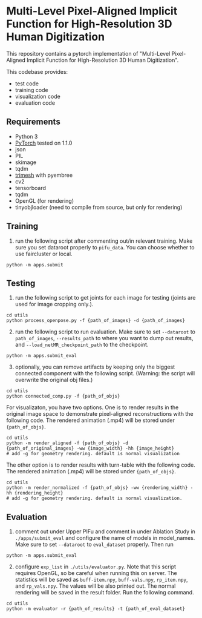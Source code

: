 # Multi-Level Pixel-Aligned Implicit Function for High-Resolution 3D Human Digitization

This repository contains a pytorch implementation of "Multi-Level Pixel-Aligned Implicit Function for High-Resolution 3D Human Digitization".

This codebase provides: 
- test code
- training code
- visualization code
- evaluation code

## Requirements
- Python 3
- [PyTorch](https://pytorch.org/) tested on 1.1.0
- json
- PIL
- skimage
- tqdm
- [trimesh](https://trimsh.org/) with pyembree
- cv2
- tensorboard
- tqdm
- OpenGL (for rendering)
- tinyobjloader (need to compile from source, but only for rendering)

## Training 
1. run the following script after commenting out/in relevant training. Make sure you set dataroot properly to `pifu_data`. You can choose whether to use faircluster or local. 
```
python -m apps.submit
```

## Testing
1. run the following script to get joints for each image for testing (joints are used for image cropping only.).
```
cd utils
python process_openpose.py -f {path_of_images} -d {path_of_images}
```

2. run the following script to run evaluation. Make sure to set `--dataroot` to `path_of_images`, `--results_path` to where you want to dump out results, and `--load_netMR_checkpoint_path` to the checkpoint.
```
python -m apps.submit_eval
```

3. optionally, you can remove artifacts by keeping only the biggest connected component with the following script. (Warning: the script will overwrite the original obj files.)
```
cd utils
python connected_comp.py -f {path_of_objs}
```

For visualizaton, you have two options. One is to render results in the original image space to demonstrate pixel-aligned reconstructions with the following code. The rendered animation (.mp4) will be stored under `{path_of_objs}`.
```
cd utils
python -m render_aligned -f {path_of_objs} -d {path_of_original_images} -ww {image_width} -hh {image_height} 
# add -g for geometry rendering. default is normal visualization 
```
The other option is to render results with turn-table with the following code. The rendered animation (.mp4) will be stored under `{path_of_objs}`.
```
cd utils
python -m render_normalized -f {path_of_objs} -ww {rendering_width} -hh {rendering_height} 
# add -g for geometry rendering. default is normal visualization.
```

## Evaluation
1. comment out under Upper PIFu and comment in under Ablation Study in `./apps/submit_eval` and configure the name of models in model_names. Make sure to set `--dataroot` to `eval_dataset` properly. Then run
```
python -m apps.submit_eval
```

2. configure `exp_list` in `./utils/evaluator.py`. Note that this script requires OpenGL, so be careful when running this on server. The statistics will be saved as `buff-item.npy`, `buff-vals.npy`, `rp_item.npy`, and `rp_vals.npy`. The values will be also printed out. The normal rendering will be saved in the result folder. Run the following command.
```
cd utils
python -m evaluator -r {path_of_results} -t {path_of_eval_dataset}
```
